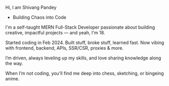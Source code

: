Hi, I am Shivang Pandey
- Building Chaos into Code

I'm a self-taught MERN Full-Stack Developer passionate about building creative, impactful projects — and yeah, I'm 18.

Started coding in Feb 2024. Built stuff, broke stuff, learned fast. Now vibing with frontend, backend, APIs, SSR/CSR, proxies & more.

I’m driven, always leveling up my skills, and love sharing knowledge along the way.

When I’m not coding, you’ll find me deep into chess, sketching, or bingeing anime.